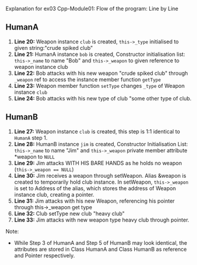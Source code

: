 Explanation for ex03 Cpp-Module01:
Flow of the program: Line by Line 

## HumanA
1. **Line 20:** Weapon instance `club` is created, `this->_type` initialised to given string:"crude spiked club"
2. **Line 21:** HumanA instance `bob` is created, Constructor initialisation list: `this->_name` to name "Bob" and `this->_weapon` to given reference to weapon instance club
3. **Line 22:** Bob attacks with his new weapon "crude spiked club" through `_weapon` ref to access the instance member function `getType`
4. **Line 23:** Weapon member function `setType` changes `_type` of Weapon instance `club`
5. **Line 24:** Bob attacks with his new type of club "some other type of club.

## HumanB
1. **Line 27:** Weapon instance `club` is created, this step is 1:1 identical to `HumanA` step 1.
2. **Line 28:** HumanB instance `jim` is created, Constructor Initialisation List: `this->_name` to name "Jim" and `this->_weapon` private member attribute *weapon to `NULL`
3. **Line 29:** Jim attacks WITH HIS BARE HANDS as he holds no weapon (`this->_weapon == NULL`)
4. **Line 30:** Jim receives a weapon through setWeapon. Alias &weapon is created to temporarily hold club instance. In setWeapon, `this->_weapon` is set to Address of the alias, which stores the address of Weapon instance club, creating a pointer.
5. **Line 31:** Jim attacks with his new Weapon, referencing his pointer through this->_weapon get type
6. **Line 32:** Club setType new club "heavy club"
7. **Line 33:** Jim attacks with new weapon type heavy club through pointer.


Note: 
- While Step 3 of HumanA and Step 5 of HumanB may look identical, the attributes are stored in Class HumanA and Class HumanB as reference and Pointer respectively.